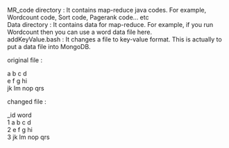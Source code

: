 MR_code directory : It contains map-reduce java codes. For example, Wordcount code, Sort code, Pagerank code... etc  
Data directory : It contains data for map-reduce. For example, if you run Wordcount then you can use a word data file here.  
 addKeyValue.bash : It changes a file to key-value format. This is actually to put a data file into MongoDB.  

  original file :

   a b c d  
   e f g hi  
   jk lm nop qrs  

  changed file : 

   _id	word  
   1	a b c d  
   2	e f g hi  
   3	jk lm nop qrs  


